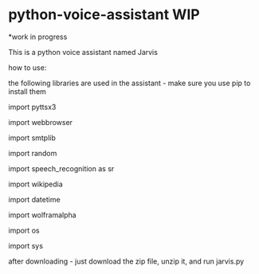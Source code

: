 # python-voice-assistant WIP
*work in progress

This is a python voice assistant named Jarvis

how to use:

the following libraries are used in the assistant - make sure you use pip to install them

import pyttsx3

import webbrowser

import smtplib

import random

import speech_recognition as sr

import wikipedia

import datetime

import wolframalpha

import os

import sys

after downloading - just download the zip file, unzip it, and run jarvis.py
